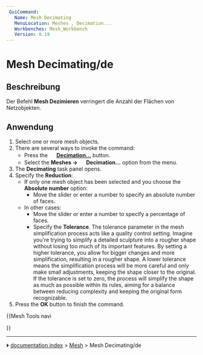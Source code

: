 ```yaml
---
 GuiCommand:
   Name: Mesh Decimating
   MenuLocation: Meshes , Decimation...
   Workbenches: Mesh_Workbench
   Version: 0.19
---
```


# Mesh Decimating/de



## Beschreibung

Der Befehl **Mesh Dezimieren** verringert die Anzahl der Flächen von Netzobjekten.



## Anwendung

1.  Select one or more mesh objects.
2.  There are several ways to invoke the command:
    -   Press the **<img src="images/Mesh_Decimating.svg" width=16px> [Decimation...](Mesh_Decimating.md)** button.
    -   Select the **Meshes → <img src="images/Mesh_Decimating.svg" width=16px> Decimation...** option from the menu.
3.  The **Decimating** task panel opens.
4.  Specify the **Reduction**:
    -   If only one mesh object has been selected and you choose the **Absolute number** option:
        -   Move the slider or enter a number to specify an absolute number of faces.
    -   In other cases:
        -   Move the slider or enter a number to specify a percentage of faces.
        -   Specify the **Tolerance**. The tolerance parameter in the mesh simplification process acts like a quality control setting. Imagine you\'re trying to simplify a detailed sculpture into a rougher shape without losing too much of its important features. By setting a higher tolerance, you allow for bigger changes and more simplification, resulting in a rougher shape. A lower tolerance means the simplification process will be more careful and only make small adjustments, keeping the shape closer to the original. If the tolerance is set to zero, the process will simplify the shape as much as possible within its rules, aiming for a balance between reducing complexity and keeping the original form recognizable.
5.  Press the **OK** button to finish the command.





{{Mesh Tools navi

}}



---
⏵ [documentation index](../README.md) > [Mesh](Mesh_Workbench.md) > Mesh Decimating/de
